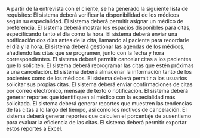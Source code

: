 
A partir de la entrevista con el cliente, se ha generado la siguiente lista de requisitos:
El sistema deberá verificar la disponibilidad de los médicos según su especialidad.
El sistema deberá permitir asignar un médico de preferencia.
El sistema deberá mostrar los espacios disponibles para citas, especificando tanto el día como la hora.
El sistema deberá enviar una notificación dos días antes de la cita, llamando al paciente para recordarle el día y la hora.
El sistema deberá gestionar las agendas de los médicos, añadiendo las citas que se programen, junto con la fecha y hora correspondientes.
El sistema deberá permitir cancelar citas a los pacientes que lo soliciten.
El sistema deberá reprogramar las citas que estén próximas a una cancelación.
El sistema deberá almacenar la información tanto de los pacientes como de los médicos.
El sistema deberá permitir a los usuarios solicitar sus propias citas.
El sistema deberá enviar confirmaciones de citas por correo electrónico, mensaje de texto o notificación.
El sistema deberá generar reportes que identifiquen al médico con la especialidad más solicitada.
El sistema deberá generar reportes que muestren las tendencias de las citas a lo largo del tiempo, así como los motivos de cancelación.
El sistema deberá generar reportes que calculen el porcentaje de ausentismo para evaluar la eficiencia de las citas.
El sistema deberá permitir exportar estos reportes a Excel.
